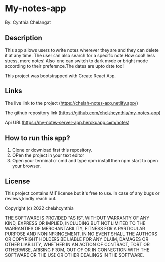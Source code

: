 # My-notes-app
By: Cynthia Chelangat
## Description 
This app allows users to write notes wherever they are and they can delete it at any time. The user can also search for a specific note.How cool! less stress, more notes!
Also, one can switch to dark mode or bright mode according to their preference.The dates are upto date too!

This project was bootstrapped with Create React App.


## Links 
The live link to the project (https://chelah-notes-app.netlify.app/)

The github repository link (https://github.com/chelahcynthia/my-notes-app)

Api URL(https://my-notes-server-app.herokuapp.com/notes)

## How to run this app?
1. Clone or download first this repository.
2. OPen the project in your text editor
3. Open your terminal or cmd and type 
 npm install then npm start to open your browser.

 ## License

 This project contains MIT license but it's free to use. In case of any bugs or reviews,kindly reach out.
 

Copyright (c) 2022 chelahcynthia



THE SOFTWARE IS PROVIDED "AS IS", WITHOUT WARRANTY OF ANY KIND, EXPRESS OR
IMPLIED, INCLUDING BUT NOT LIMITED TO THE WARRANTIES OF MERCHANTABILITY,
FITNESS FOR A PARTICULAR PURPOSE AND NONINFRINGEMENT. IN NO EVENT SHALL THE
AUTHORS OR COPYRIGHT HOLDERS BE LIABLE FOR ANY CLAIM, DAMAGES OR OTHER
LIABILITY, WHETHER IN AN ACTION OF CONTRACT, TORT OR OTHERWISE, ARISING FROM,
OUT OF OR IN CONNECTION WITH THE SOFTWARE OR THE USE OR OTHER DEALINGS IN THE
SOFTWARE.
